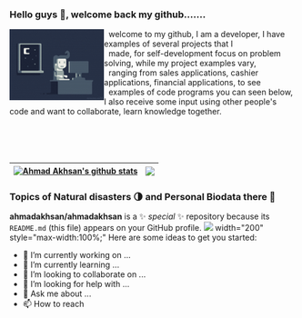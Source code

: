 ### Hello guys 👋, welcome back my github.......

<img src="giphy.gif" align="left" width="33%"  
             alt=""> 
&nbsp;
  welcome to my github, I am a developer, I have examples of several projects that I 
  <br/> &nbsp;
  made,  for self-development focus on problem  solving, while my project examples vary, 
   <br/> &nbsp;
  ranging from sales applications, cashier applications, financial applications, to see 
   <br/> &nbsp;
  examples of code programs you can seen below, I also receive some input using other people's code and want to collaborate, learn knowledge together.
 <br/>
<br/>
<br/>
<br/>
<br/>




| <a href="https://github.com/ahmadakhsan/github-readme-stats"><img align="center" src="https://github-readme-stats.vercel.app/api?username=ahmadakhsan&show_icons=true&include_all_commits=true&theme=buefy&hide_border=true" alt="Ahmad Akhsan's github stats" /></a> | <a href="https://github.com/ahmadakhsan/github-readme-stats"><img align="center" src="https://github-readme-stats.vercel.app/api/top-langs/?username=ahmadakhsan&layout=compact&theme=buefy&hide_border=true" /></a> |
| ------------- | ------------- |

### Topics of Natural disasters 🌗 and Personal Biodata there 📝




  


**ahmadakhsan/ahmadakhsan** is a ✨ _special_ ✨ repository because its `README.md` (this file) appears on your GitHub profile.
<img src=”http://link-foto”>
width="200" style="max-width:100%;"
Here are some ideas to get you started:

- 🔭 I’m currently working on ...
- 🌱 I’m currently learning ...
- 👯 I’m looking to collaborate on ...
- 🤔 I’m looking for help with ...
- 💬 Ask me about ...
- 📫 How to reach
